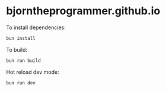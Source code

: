# bjorntheprogrammer.github.io

To install dependencies:

```bash
bun install
```

To build:

```bash
bun run build
```

Hot reload dev mode:

```bash
bun run dev
```
